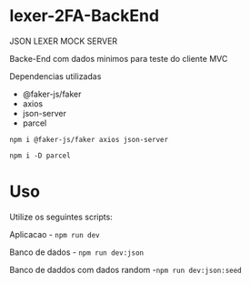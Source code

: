 # lexer-2FA-BackEnd
JSON LEXER MOCK SERVER

Backe-End com dados minimos para teste do cliente MVC

Dependencias utilizadas
- @faker-js/faker
- axios
- json-server
- parcel

```npm i @faker-js/faker axios json-server```

```npm i -D parcel```

# Uso
Utilize os seguintes scripts:

Aplicacao - ```npm run dev```

Banco de dados - ```npm run dev:json```

Banco de daddos com dados random -```npm run dev:json:seed```



